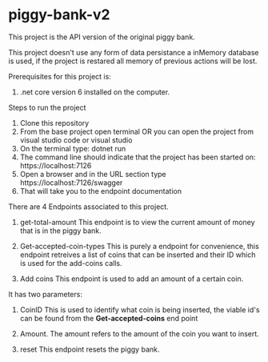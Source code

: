 # piggy-bank-v2

This project is the API version of the original piggy bank.

This project doesn't use any form of data persistance a inMemory database is used, if the project is restared all memory of previous actions will be lost.

Prerequisites for this project is:
  1) .net core version 6 installed on the computer.

Steps to run the project
  1) Clone this repository
  2) From the base project open terminal OR you can open the project from visual studio code or visual studio
  3) On the terminal type: dotnet run
  4) The command line should indicate that the project has been started on: https://localhost:7126
  5) Open a browser and in the URL section type https://localhost:7126/swagger
  6) That will take you to the endpoint documentation

There are 4 Endpoints associated to this project.

1) get-total-amount
  This endpoint is to view the current amount of money that is in the piggy bank.

2) Get-accepted-coin-types
 This is purely a endpoint for convenience, this endpoint retreives a list of coins that can be inserted and their ID which is used for the add-coins calls.
 
3) Add coins
  This endpoint is used to add an amount of a certain coin. 
  
  It has two parameters: 
  1) CoinID 
    This is used to identify what coin is being inserted, the viable id's can be found from the <b>Get-accepted-coins</b> end point
  2) Amount. 
  The amount refers to the amount of the coin you want to insert. 
  
4) reset
This endpoint resets the piggy bank.  
   

